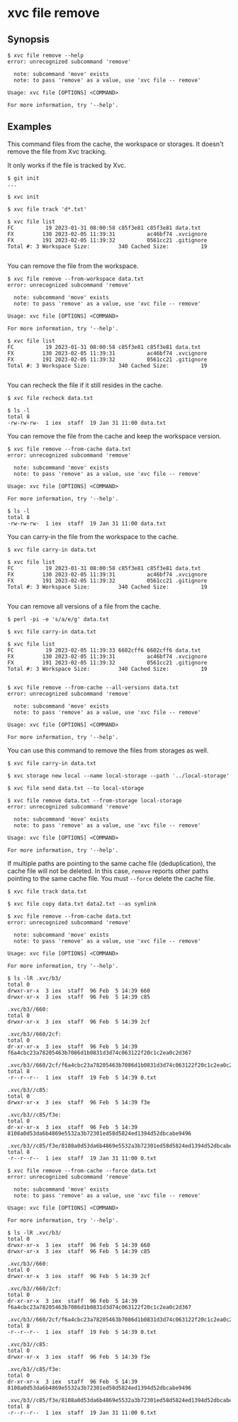 # xvc file remove

## Synopsis

```console
$ xvc file remove --help
error: unrecognized subcommand 'remove'

  note: subcommand 'move' exists
  note: to pass 'remove' as a value, use 'xvc file -- remove'

Usage: xvc file [OPTIONS] <COMMAND>

For more information, try '--help'.

```


## Examples

This command files from the cache, the workspace or storages. It doesn't remove the file from Xvc tracking.

It only works if the file is tracked by Xvc.

```console
$ git init
...

$ xvc init

$ xvc file track 'd*.txt'

$ xvc file list
FC          19 2023-01-31 08:00:58 c85f3e81 c85f3e81 data.txt
FX         130 2023-02-05 11:39:31          ac46bf74 .xvcignore
FX         191 2023-02-05 11:39:32          0561cc21 .gitignore
Total #: 3 Workspace Size:         340 Cached Size:          19


```

You can remove the file from the workspace.

```console
$ xvc file remove --from-workspace data.txt
error: unrecognized subcommand 'remove'

  note: subcommand 'move' exists
  note: to pass 'remove' as a value, use 'xvc file -- remove'

Usage: xvc file [OPTIONS] <COMMAND>

For more information, try '--help'.

$ xvc file list
FC          19 2023-01-31 08:00:58 c85f3e81 c85f3e81 data.txt
FX         130 2023-02-05 11:39:31          ac46bf74 .xvcignore
FX         191 2023-02-05 11:39:32          0561cc21 .gitignore
Total #: 3 Workspace Size:         340 Cached Size:          19


```

You can recheck the file if it still resides in the cache.

```console
$ xvc file recheck data.txt

$ ls -l
total 8
-rw-rw-rw-  1 iex  staff  19 Jan 31 11:00 data.txt

```

You can remove the file from the cache and keep the workspace version.

```console
$ xvc file remove --from-cache data.txt
error: unrecognized subcommand 'remove'

  note: subcommand 'move' exists
  note: to pass 'remove' as a value, use 'xvc file -- remove'

Usage: xvc file [OPTIONS] <COMMAND>

For more information, try '--help'.

$ ls -l
total 8
-rw-rw-rw-  1 iex  staff  19 Jan 31 11:00 data.txt

```

You can carry-in the file from the workspace to the cache.

```console
$ xvc file carry-in data.txt

$ xvc file list
FC          19 2023-01-31 08:00:58 c85f3e81 c85f3e81 data.txt
FX         130 2023-02-05 11:39:31          ac46bf74 .xvcignore
FX         191 2023-02-05 11:39:32          0561cc21 .gitignore
Total #: 3 Workspace Size:         340 Cached Size:          19


```

You can remove all versions of a file from the cache.

```console
$ perl -pi -e 's/a/e/g' data.txt

$ xvc file carry-in data.txt

$ xvc file list
FC          19 2023-02-05 11:39:33 6602cff6 6602cff6 data.txt
FX         130 2023-02-05 11:39:31          ac46bf74 .xvcignore
FX         191 2023-02-05 11:39:32          0561cc21 .gitignore
Total #: 3 Workspace Size:         340 Cached Size:          19


$ xvc file remove --from-cache --all-versions data.txt
error: unrecognized subcommand 'remove'

  note: subcommand 'move' exists
  note: to pass 'remove' as a value, use 'xvc file -- remove'

Usage: xvc file [OPTIONS] <COMMAND>

For more information, try '--help'.

```

You can use this command to remove the files from storages as well.

```console
$ xvc file carry-in data.txt

$ xvc storage new local --name local-storage --path '../local-storage'

$ xvc file send data.txt --to local-storage

$ xvc file remove data.txt --from-storage local-storage
error: unrecognized subcommand 'remove'

  note: subcommand 'move' exists
  note: to pass 'remove' as a value, use 'xvc file -- remove'

Usage: xvc file [OPTIONS] <COMMAND>

For more information, try '--help'.

```

If multiple paths are pointing to the same cache file (deduplication), the cache file will not be deleted.
In this case, `remove` reports other paths pointing to the same cache file. You must `--force` delete the cache file.

```console
$ xvc file track data.txt

$ xvc file copy data.txt data2.txt --as symlink

$ xvc file remove --from-cache data.txt
error: unrecognized subcommand 'remove'

  note: subcommand 'move' exists
  note: to pass 'remove' as a value, use 'xvc file -- remove'

Usage: xvc file [OPTIONS] <COMMAND>

For more information, try '--help'.

$ ls -lR .xvc/b3/
total 0
drwxr-xr-x  3 iex  staff  96 Feb  5 14:39 660
drwxr-xr-x  3 iex  staff  96 Feb  5 14:39 c85

.xvc/b3//660:
total 0
drwxr-xr-x  3 iex  staff  96 Feb  5 14:39 2cf

.xvc/b3//660/2cf:
total 0
dr-xr-xr-x  3 iex  staff  96 Feb  5 14:39 f6a4cbc23a78205463b7086d1b0831d3d74c063122f20c1c2ea0c2d367

.xvc/b3//660/2cf/f6a4cbc23a78205463b7086d1b0831d3d74c063122f20c1c2ea0c2d367:
total 8
-r--r--r--  1 iex  staff  19 Feb  5 14:39 0.txt

.xvc/b3//c85:
total 0
drwxr-xr-x  3 iex  staff  96 Feb  5 14:39 f3e

.xvc/b3//c85/f3e:
total 0
dr-xr-xr-x  3 iex  staff  96 Feb  5 14:39 8108a0d53da6b4869e5532a3b72301ed58d5824ed1394d52dbcabe9496

.xvc/b3//c85/f3e/8108a0d53da6b4869e5532a3b72301ed58d5824ed1394d52dbcabe9496:
total 8
-r--r--r--  1 iex  staff  19 Jan 31 11:00 0.txt

$ xvc file remove --from-cache --force data.txt
error: unrecognized subcommand 'remove'

  note: subcommand 'move' exists
  note: to pass 'remove' as a value, use 'xvc file -- remove'

Usage: xvc file [OPTIONS] <COMMAND>

For more information, try '--help'.

$ ls -lR .xvc/b3/
total 0
drwxr-xr-x  3 iex  staff  96 Feb  5 14:39 660
drwxr-xr-x  3 iex  staff  96 Feb  5 14:39 c85

.xvc/b3//660:
total 0
drwxr-xr-x  3 iex  staff  96 Feb  5 14:39 2cf

.xvc/b3//660/2cf:
total 0
dr-xr-xr-x  3 iex  staff  96 Feb  5 14:39 f6a4cbc23a78205463b7086d1b0831d3d74c063122f20c1c2ea0c2d367

.xvc/b3//660/2cf/f6a4cbc23a78205463b7086d1b0831d3d74c063122f20c1c2ea0c2d367:
total 8
-r--r--r--  1 iex  staff  19 Feb  5 14:39 0.txt

.xvc/b3//c85:
total 0
drwxr-xr-x  3 iex  staff  96 Feb  5 14:39 f3e

.xvc/b3//c85/f3e:
total 0
dr-xr-xr-x  3 iex  staff  96 Feb  5 14:39 8108a0d53da6b4869e5532a3b72301ed58d5824ed1394d52dbcabe9496

.xvc/b3//c85/f3e/8108a0d53da6b4869e5532a3b72301ed58d5824ed1394d52dbcabe9496:
total 8
-r--r--r--  1 iex  staff  19 Jan 31 11:00 0.txt

```
